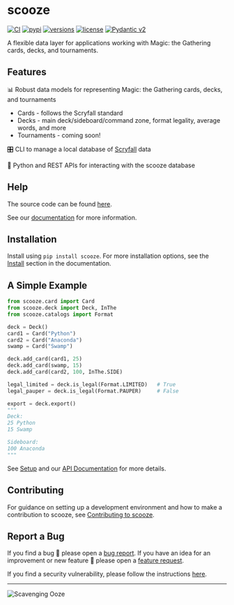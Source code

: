 # scooze

[![CI](https://img.shields.io/github/actions/workflow/status/arcavios/scooze/pytest.yml?branch=dev&logo=github&label=CI)](https://github.com/arcavios/scooze/actions?query=event%3Apush+branch%3Adev+workflow%3Apytest)
[![pypi](https://img.shields.io/pypi/v/scooze.svg)](https://pypi.python.org/pypi/scooze)
[![versions](https://img.shields.io/pypi/pyversions/scooze.svg)](https://github.com/arcavios/scooze)
[![license](https://img.shields.io/badge/license-MIT-green)](https://github.com/arcavios/scooze/blob/dev/LICENSE)
[![Pydantic v2](https://img.shields.io/endpoint?url=https://raw.githubusercontent.com/pydantic/pydantic/main/docs/badge/v2.json)](https://pydantic.dev)

A flexible data layer for applications working with Magic: the Gathering cards, decks, and tournaments.

## Features

📊 Robust data models for representing Magic: the Gathering cards, decks, and tournaments

- Cards - follows the Scryfall standard
- Decks - main deck/sideboard/command zone, format legality, average words, and more
- Tournaments - coming soon!

🎛️ CLI to manage a local database of [Scryfall](https://scryfall.com/docs/api/bulk-data) data

🐍 Python and REST APIs for interacting with the scooze database

## Help

The source code can be found [here](https://github.com/arcavios/scooze).

See our [documentation](https://scooze.readthedocs.io/en/latest) for more information.

## Installation

Install using `pip install scooze`. For more installation options, see the [Install](https://scooze.readthedocs.io/en/latest/installation) section in the documentation.

## A Simple Example

``` python
from scooze.card import Card
from scooze.deck import Deck, InThe
from scooze.catalogs import Format

deck = Deck()
card1 = Card("Python")
card2 = Card("Anaconda")
swamp = Card("Swamp")

deck.add_card(card1, 25)
deck.add_card(swamp, 15)
deck.add_card(card2, 100, InThe.SIDE)

legal_limited = deck.is_legal(Format.LIMITED)   # True
legal_pauper = deck.is_legal(Format.PAUPER)     # False

export = deck.export()
"""
Deck:
25 Python
15 Swamp

Sideboard:
100 Anaconda
"""
```

See [Setup](https://scooze.readthedocs.io/en/latest/setup/) and our [API Documentation](https://scooze.readthedocs.io/en/latest/dataclasses/card/) for more details.

## Contributing

For guidance on setting up a development environment and how to make a contribution to scooze, see [Contributing to scooze](https://scooze.readthedocs.io/en/latest/contributing).

## Report a Bug

If you find a bug 🐛 please open a [bug report](https://github.com/arcavios/scooze/issues/new?assignees=&labels=bug&template=bug_report.md&title=). If you have an idea for an improvement or new feature 🚀 please open a [feature request](https://github.com/arcavios/scooze/issues/new?assignees=&labels=enhancement&template=feature_request.md&title=).

If you find a security vulnerability, please follow the instructions [here](https://github.com/arcavios/scooze/security/policy).

---

![Scavenging Ooze](https://cards.scryfall.io/large/front/4/8/487116ab-b885-406b-aa54-56cb67eb3ca5.jpg?1594737205)
